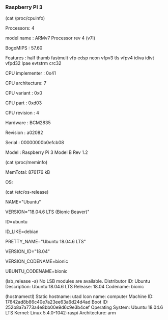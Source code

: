 ### Raspberry PI 3
(cat /proc/cpuinfo)
 
Processors: 4

model name      : ARMv7 Processor rev 4 (v7l)

BogoMIPS           : 57.60

Features              : half thumb fastmult vfp edsp neon vfpv3 tls vfpv4 idiva idivt vfpd32 lpae evtstrm crc32

CPU implementer            : 0x41

CPU architecture: 7

CPU variant        : 0x0

CPU part             : 0xd03

CPU revision       : 4

 
Hardware            : BCM2835

Revision              : a02082

Serial                    : 00000000b0efcb08

Model                  : Raspberry Pi 3 Model B Rev 1.2

 
(cat /proc/meminfo)

MemTotal: 876176 kB

 
OS:

(cat /etc/os-release)

 
NAME="Ubuntu"

VERSION="18.04.6 LTS (Bionic Beaver)"

ID=ubuntu

ID_LIKE=debian

PRETTY_NAME="Ubuntu 18.04.6 LTS"

VERSION_ID="18.04"

VERSION_CODENAME=bionic

UBUNTU_CODENAME=bionic
 
(lsb_release -a)
No LSB modules are available.
Distributor ID:   Ubuntu
Description:        Ubuntu 18.04.6 LTS
Release:              18.04
Codename:         bionic
 
(hostnamectl)
   Static hostname: utad
         Icon name: computer
        Machine ID: 17642ad8b86c40e7a23ee63a6d24d4ad
           Boot ID: 252b8a7a773a4e8bb00e9d6c9e3b4cef
  Operating System: Ubuntu 18.04.6 LTS
            Kernel: Linux 5.4.0-1042-raspi
      Architecture: arm


